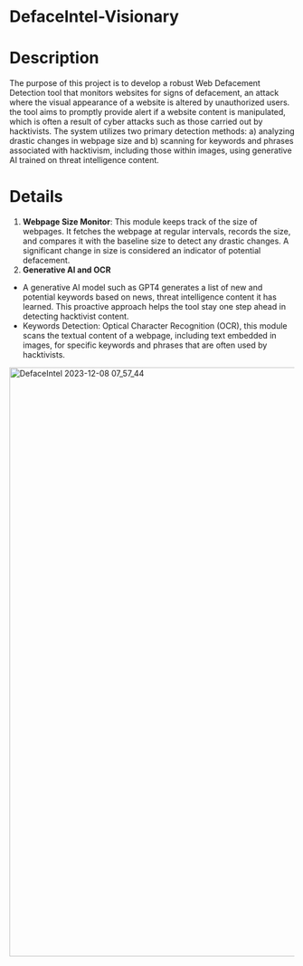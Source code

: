 # DefaceIntel-Visionary


# Description
The purpose of this project is to develop a robust Web Defacement Detection tool that monitors websites for signs of defacement, an attack where the visual appearance of a website is altered by unauthorized users. the tool aims to promptly provide alert if a website content is manipulated, which is often a result of cyber attacks such as those carried out by hacktivists. The system utilizes two primary detection methods: a) analyzing drastic changes in webpage size and b) scanning for keywords and phrases associated with hacktivism, including those within images, using generative AI trained on threat intelligence content.


# Details
1. **Webpage Size Monitor**: This module keeps track of the size of webpages. It fetches the webpage at regular intervals, records the size, and compares it with the baseline size to detect any drastic changes. A significant change in size is considered an indicator of potential defacement.
2. **Generative AI and OCR**
- A generative AI model such as GPT4 generates a list of new and potential keywords based on news, threat intelligence content it has learned. This proactive approach helps the tool stay one step ahead in detecting hacktivist content.
-  Keywords Detection: Optical Character Recognition (OCR), this module scans the textual content of a webpage, including text embedded in images, for specific keywords and phrases that are often used by hacktivists.
<img width="1041" alt="DefaceIntel 2023-12-08 07_57_44" src="https://github.com/rtan0/DefaceIntel-Visionary-LLM-Powered-Shield-with-OCR-Acuity/assets/153265724/d7c5de0b-317b-4e98-883c-64cff519e722">
